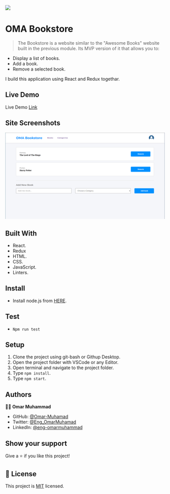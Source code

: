 ![](https://img.shields.io/badge/Microverse-blueviolet)
# OMA Bookstore
> The Bookstore is a website similar to the "Awesome Books" website built in the previous module. Its MVP version of it that allows you to:

- Display a list of books.
- Add a book.
- Remove a selected book.

I build this application using React and Redux togethar.

## Live Demo

Live Demo [Link](https://oma-bookstore.netlify.app/)

## Site Screenshots

![screenshot](./Screenshot-1.png)


## Built With

- React.
- Redux
- HTML.
- CSS.
- JavaScript.
- Linters.

## Install

- Install node.js from [HERE](https://nodejs.org/en/).

## Test

- `Npm run test`
  
## Setup

1. Clone the project using git-bash or Githup Desktop.
2. Open the project folder with VSCode or any Editor.
3. Open terminal and navigate to the project folder.
4. Type `npm install`.
5. Type `npm start`.

## Authors

👨‍💻 **Omar Muhammad**

- GitHub: [@Omar-Muhamad](https://github.com/Omar-Muhamad)
- Twitter: [@Eng_OmarMuhamad](https://twitter.com/Eng_OmarMuhamad)
- LinkedIn: [@eng-omarmuhammad](https://www.linkedin.com/in/eng-omarmuhammad/)

## Show your support

Give a ⭐️ if you like this project!
## 📝 License

This project is [MIT](./MIT.md) licensed.
